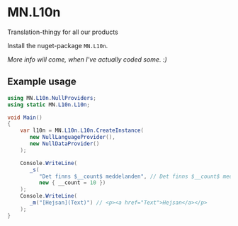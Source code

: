 # MN.L10n
Translation-thingy for all our products

Install the nuget-package `MN.L10n`.

_More info will come, when I've actually coded some. :)_

## Example usage
```csharp
using MN.L10n.NullProviders;
using static MN.L10n.L10n;

void Main()
{
	var l10n = MN.L10n.L10n.CreateInstance(
	   new NullLanguageProvider(), 
	   new NullDataProvider()
	);

	Console.WriteLine(
	   _s(
	      "Det finns $__count$ meddelanden", // Det finns $__count$ meddelanden
	      new { __count = 10 })
	);
	Console.WriteLine(
	   _m("[Hejsan](Text)") // <p><a href="Text">Hejsan</a></p>
	);
}
```